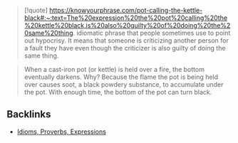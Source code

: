 > [!quote] https://knowyourphrase.com/pot-calling-the-kettle-black#:~:text=The%20expression%20the%20pot%20calling%20the%20kettle%20black,is%20also%20guilty%20of%20doing%20the%20same%20thing.
>  idiomatic phrase that people sometimes use to point out hypocrisy. It means that someone is criticizing another person for a fault they have even though the criticizer is also guilty of doing the same thing.

> When a cast-iron pot (or kettle) is held over a fire, the bottom eventually darkens. Why? Because the flame the pot is being held over causes soot, a black powdery substance, to accumulate under the pot. With enough time, the bottom of the pot can turn black.


## Backlinks
- [Idioms, Proverbs, Expressions](🚿%20shower%20thoughts/idioms/Idioms,%20Proverbs,%20Expressions.md)